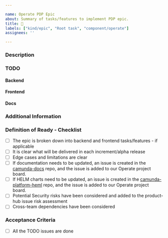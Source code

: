 ```yaml
---

name: Operate PDP Epic
about: Summary of tasks/features to implement PDP epic.
title: 🎯
labels: ["kind/epic", "Root task", "component/operate"]
assignees: ''

---
```


### Description

<!-- Please, describe the epic to be worked at or add link to PDP item -->
<!-- - [ ] <PDP item link> -->
<!-- - [ ] <Design issue> -->

### TODO

<!-- Add links to all related frontend and backend issues here -->

#### Backend

<!-- * [ ] #<issue-number> -->

#### Frontend

<!-- * [ ] #<issue-number> -->

#### Docs

<!-- * [ ] #<issue-number> -->

### Additional Information

<!-- Dependency, affected components, targeted release -->

### Definition of Ready - Checklist

- [ ] The epic is broken down into backend and frontend tasks/features - if applicable
- [ ] It is clear what will be delivered in each increment/alpha release
- [ ] Edge cases and limitations are clear
- [ ] If documentation needs to be updated, an issue is created in the [camunda-docs](https://github.com/camunda/camunda-docs) repo, and the issue is added to our Operate project board.
- [ ] If HELM charts need to be updated, an issue is created in the [camunda-platform-heml](https://github.com/camunda/camunda-platform-helm) repo, and the issue is added to our Operate project board.
- [ ] Potential Security risks have been considered and added to the product-hub issue risk assessment
- [ ] Cross-team dependencies have been considered

### Acceptance Criteria

<!-- The assignee can add additional Acceptance Criteria -->
- [ ] All the TODO issues are done


